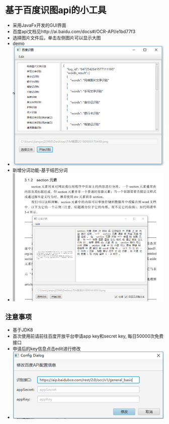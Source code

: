 # 基于百度识图api的小工具

- 采用JavaFx开发的GUI界面
- 百度api文档见http://ai.baidu.com/docs#/OCR-API/e1bd77f3
- 选择图片文件后，单击左侧图片可以显示大图
- demo
- ![demo-img](./res/demo-display.png)
- 新增分词功能-基于结巴分词
- ![jieba-img](./res/demo-fenci.png)
## 注意事项
- 基于JDK8
- 首次使用前请前往百度开放平台申请app key和secret key, 每日50000次免费接口
- 申请后的key信息点击edit进行修改
- ![demo-img](./res/demo-config.png)